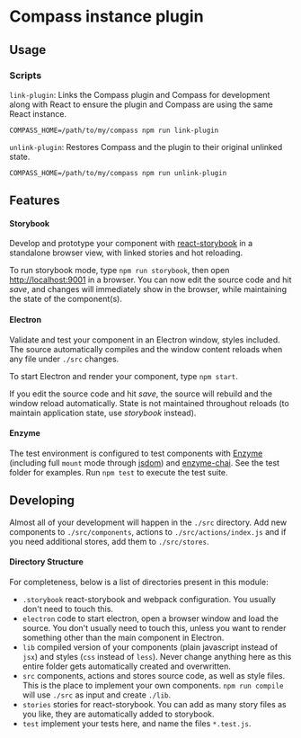 # Compass instance plugin

## Usage

### Scripts

`link-plugin`: Links the Compass plugin and Compass for development along with React to ensure the
  plugin and Compass are using the same React instance.

```shell
COMPASS_HOME=/path/to/my/compass npm run link-plugin
```

`unlink-plugin`: Restores Compass and the plugin to their original unlinked state.

```shell
COMPASS_HOME=/path/to/my/compass npm run unlink-plugin
```

## Features

#### Storybook

Develop and prototype your component with [react-storybook][react-storybook] in a standalone
browser view, with linked stories and hot reloading.

To run storybook mode, type `npm run storybook`, then open
[http://localhost:9001](http://localhost:9001) in a browser. You can now edit the source code
and hit _save_, and changes will immediately show in the browser, while maintaining the state
of the component(s).

#### Electron

Validate and test your component in an Electron window, styles included. The source automatically
compiles and the window content reloads when any file under `./src` changes.

To start Electron and render your component, type `npm start`.

If you edit the source code and hit _save_, the source will rebuild and the window reload
automatically. State is not maintained throughout reloads (to maintain application state,
use _storybook_ instead).

#### Enzyme

The test environment is configured to test components with [Enzyme][enzyme]
(including full `mount` mode through [jsdom][jsdom]) and [enzyme-chai][enzyme-chai].
See the test folder for examples. Run `npm test` to execute the test suite.

## Developing

Almost all of your development will happen in the `./src` directory. Add new components
to `./src/components`, actions to `./src/actions/index.js` and if you need additional
stores, add them to `./src/stores`.

#### Directory Structure

For completeness, below is a list of directories present in this module:

- `.storybook` react-storybook and webpack configuration. You usually don't need to touch this.
- `electron` code to start electron, open a browser window and load the source.
  You don't usually need to touch this, unless you want to render something other
  than the main component in Electron.
- `lib` compiled version of your components (plain javascript instead of `jsx`) and
  styles (`css` instead of `less`). Never change anything here as this entire folder
  gets automatically created and overwritten.
- `src` components, actions and stores source code, as well as style files. This is the
  place to implement your own components. `npm run compile` will use `./src` as input
  and create `./lib`.
- `stories` stories for react-storybook. You can add as many story files as you like,
  they are automatically added to storybook.
- `test` implement your tests here, and name the files `*.test.js`.

[react-storybook]: https://github.com/kadirahq/react-storybook
[enzyme]: http://airbnb.io/enzyme/
[enzyme-chai]: https://github.com/producthunt/chai-enzyme
[jsdom]: https://github.com/tmpvar/jsdom
